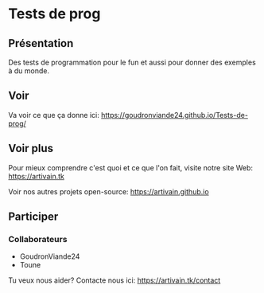 # Tests de prog
## Présentation
Des tests de programmation pour le fun et aussi pour donner des exemples à du monde.
## Voir
Va voir ce que ça donne ici: https://goudronviande24.github.io/Tests-de-prog/
## Voir plus
Pour mieux comprendre c'est quoi et ce que l'on fait, visite notre site Web: https://artivain.tk

Voir nos autres projets open-source: https://artivain.github.io
## Participer
### Collaborateurs
- GoudronViande24
- Toune

Tu veux nous aider? Contacte nous ici: https://artivain.tk/contact
